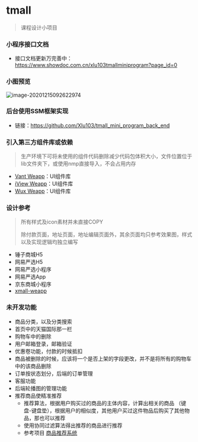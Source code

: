 # tmall

> 课程设计小项目 

### 小程序接口文档

- 接口文档更新万完善中：https://www.showdoc.com.cn/xlu103tmallminiprogram?page_id=0

### 小图预览

![image-20201215092622974](https://i.loli.net/2020/12/15/JRFmlUD9gtP1zjC.png)

### 后台使用SSM框架实现

- 链接：https://github.com/Xlu103/tmall_mini_program_back_end

### 引入第三方组件库或依赖

> 生产环境下可将未使用的组件代码删除减少代码包体积大小，文件位置位于lib文件夹下，或使用nmp直接导入，不会占用内存

- [Vant Weapp](https://github.com/youzan/vant-weapp)：UI组件库
- [iView Weapp](https://github.com/TalkingData/iview-weapp)：UI组件库
- [Wux Weapp](https://github.com/wux-weapp/wux-weapp)：UI组件库



### 设计参考

> 所有样式及icon素材并未直接COPY
>
> 除付款页面，地址页面，地址编辑页面外，其余页面均只参考效果图，样式以及实现逻辑均独立编写
- 锤子商城H5
- 网易严选H5
- 网易严选小程序
- 网易严选App
- 京东商城小程序
- [xmall-weapp](https://github.com/Exrick/xmall-weapp)

### 未开发功能
- 商品分类，以及分类搜索
- 首页中的天猫国际那一栏
- 购物车中的删除
- 用户邮箱登录，邮箱验证
- 优惠卷功能，付款的时候抵扣
- 商品被删除的时候，应该将一个是否上架的字段更改，并不是将所有的购物车中的该商品删除
- 订单按状态划分，后端的订单管理
- 客服功能
- 后端轮播图的管理功能
- 推荐商品使精准推荐 
  - 推荐算法，根据用户购买过的商品的主体内容，计算出相关的商品 （键盘-键盘垫），根据用户的相似度，其他用户买过这件物品后购买了其他物品，那也可以推荐
  - 使用协同过滤算法得出推荐的商品进行推荐
  - 参考项目 [商品推荐系统](https://github.com/MrQuJL/product-recommendation-system)
